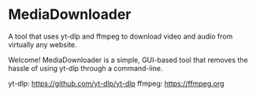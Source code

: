 # MediaDownloader
A tool that uses yt-dlp and ffmpeg to download video and audio from virtually any website.

Welcome! MediaDownloader is a simple, GUI-based tool that removes the hassle of using yt-dlp through a command-line.

yt-dlp: https://github.com/yt-dlp/yt-dlp
ffmpeg: https://ffmpeg.org
